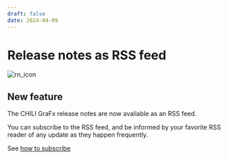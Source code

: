 ```yaml
---
draft: false
date: 2024-04-09
---
```


# Release notes as RSS feed

![rn_icon](../../../../../assets/icon-CHILI-GraFx.svg)

## New feature

The CHILI GraFx release notes are now available as an RSS feed.

You can subscribe to the RSS feed, and be informed by your favorite RSS reader of any update as they happen frequently.

See [how to subscribe](/release-notes/rss/)